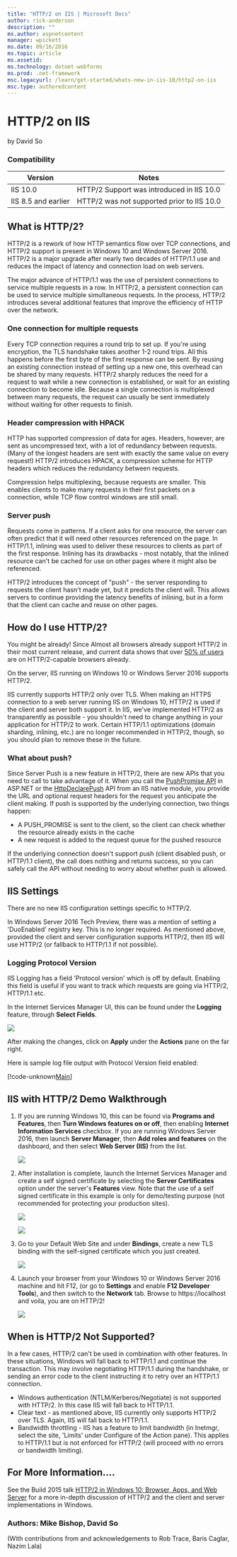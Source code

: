```yaml
---
title: "HTTP/2 on IIS | Microsoft Docs"
author: rick-anderson
description: ""
ms.author: aspnetcontent
manager: wpickett
ms.date: 09/16/2016
ms.topic: article
ms.assetid: 
ms.technology: dotnet-webforms
ms.prod: .net-framework
msc.legacyurl: /learn/get-started/whats-new-in-iis-10/http2-on-iis
msc.type: authoredcontent
---
```

HTTP/2 on IIS
====================
by David So

### Compatibility


| Version | Notes |
| --- | --- |
| IIS 10.0 | HTTP/2 Support was introduced in IIS 10.0 |
| IIS 8.5 and earlier | HTTP/2 was not supported prior to IIS 10.0 |


## What is HTTP/2?

HTTP/2 is a rework of how HTTP semantics flow over TCP connections, and HTTP/2 support is present in Windows 10 and Windows Server 2016. HTTP/2 is a major upgrade after nearly two decades of HTTP/1.1 use and reduces the impact of latency and connection load on web servers.

The major advance of HTTP/1.1 was the use of persistent connections to service multiple requests in a row. In HTTP/2, a persistent connection can be used to service multiple simultaneous requests. In the process, HTTP/2 introduces several additional features that improve the efficiency of HTTP over the network.

### One connection for multiple requests

Every TCP connection requires a round trip to set up. If you're using encryption, the TLS handshake takes another 1-2 round trips. All this happens before the first byte of the first response can be sent. By reusing an existing connection instead of setting up a new one, this overhead can be shared by many requests. HTTP/2 sharply reduces the need for a request to wait while a new connection is established, or wait for an existing connection to become idle. Because a single connection is multiplexed between many requests, the request can usually be sent immediately without waiting for other requests to finish.

### Header compression with HPACK

HTTP has supported compression of data for ages. Headers, however, are sent as uncompressed text, with a lot of redundancy between requests. (Many of the longest headers are sent with exactly the same value on every request!) HTTP/2 introduces HPACK, a compression scheme for HTTP headers which reduces the redundancy between requests.

Compression helps multiplexing, because requests are smaller. This enables clients to make many requests in their first packets on a connection, while TCP flow control windows are still small.

### Server push

Requests come in patterns. If a client asks for one resource, the server can often predict that it will need other resources referenced on the page. In HTTP/1.1, inlining was used to deliver these resources to clients as part of the first response. Inlining has its drawbacks - most notably, that the inlined resource can't be cached for use on other pages where it might also be referenced.

HTTP/2 introduces the concept of &quot;push&quot; - the server responding to requests the client hasn't made yet, but it predicts the client will. This allows servers to continue providing the latency benefits of inlining, but in a form that the client can cache and reuse on other pages.

## How do I use HTTP/2?

You might be already! Since Almost all browsers already support HTTP/2 in their most current release, and current data shows that over [50% of users](http://caniuse.com/#feat=http2) are on HTTP/2-capable browsers already.

On the server, IIS running on Windows 10 or Windows Server 2016 supports HTTP/2.

IIS currently supports HTTP/2 only over TLS. When making an HTTPS connection to a web server running IIS on Windows 10, HTTP/2 is used if the client and server both support it. In IIS, we've implemented HTTP/2 as transparently as possible - you shouldn't need to change anything in your application for HTTP/2 to work. Certain HTTP/1.1 optimizations (domain sharding, inlining, etc.) are no longer recommended in HTTP/2, though, so you should plan to remove these in the future.

### What about push?

Since Server Push is a new feature in HTTP/2, there are new APIs that you need to call to take advantage of it. When you call the [PushPromise API](https://msdn.microsoft.com/en-us/library/system.web.httpresponse.pushpromise(v=vs.110).aspx) in ASP.NET or the [HttpDeclarePush](https://msdn.microsoft.com/en-us/library/windows/desktop/mt219053(v=vs.85).aspx) API from an IIS native module, you provide the URL and optional request headers for the request you anticipate the client making. If push is supported by the underlying connection, two things happen:

- A PUSH\_PROMISE is sent to the client, so the client can check whether the resource already exists in the cache
- A new request is added to the request queue for the pushed resource

If the underlying connection doesn't support push (client disabled push, or HTTP/1.1 client), the call does nothing and returns success, so you can safely call the API without needing to worry about whether push is allowed.

## IIS Settings

There are no new IIS configuration settings specific to HTTP/2.

In Windows Server 2016 Tech Preview, there was a mention of setting a 'DuoEnabled' registry key. This is no longer required. As mentioned above, provided the client and server configuration supports HTTP/2, then IIS will use HTTP/2 (or fallback to HTTP/1.1 if not possible).

### Logging Protocol Version

IIS Logging has a field 'Protocol version' which is off by default. Enabling this field is useful if you want to track which requests are going via HTTP/2, HTTP/1.1 etc.

In the Internet Services Manager UI, this can be found under the **Logging** feature, through **Select Fields**.

![](http2-on-iis/_static/image1.png)

After making the changes, click on **Apply** under the **Actions** pane on the far right.

Here is sample log file output with Protocol Version field enabled:

[!code-unknown[Main](http2-on-iis/samples/sample-134413-1.unknown?highlight=5-6)]

## IIS with HTTP/2 Demo Walkthrough

1. If you are running Windows 10, this can be found via **Programs and Features**, then **Turn Windows features on or off**, then enabling **Internet Information Services** checkbox. If you are running Windows Server 2016, then launch **Server Manager**, then **Add roles and features** on the dashboard, and then select **Web Server (IIS)** from the list. 

    ![](http2-on-iis/_static/image2.png)
2. After installation is complete, launch the Internet Services Manager and create a self signed certificate by selecting the **Server Certificates** option under the server's **Features** view. Note that the use of a self signed certificate in this example is only for demo/testing purpose (not recommended for protecting your production sites). 

    ![](http2-on-iis/_static/image3.png)

    ![](http2-on-iis/_static/image4.png)
3. Go to your Default Web Site and under **Bindings**, create a new TLS binding with the self-signed certificate which you just created. 

    ![](http2-on-iis/_static/image5.png)
4. Launch your browser from your Windows 10 or Windows Server 2016 machine and hit F12, (or go to **Settings** and enable **F12 Developer Tools**), and then switch to the **Network** tab. Browse to https://localhost and voila, you are on HTTP/2! 

    ![](http2-on-iis/_static/image6.png)

## When is HTTP/2 Not Supported?

In a few cases, HTTP/2 can't be used in combination with other features. In these situations, Windows will fall back to HTTP/1.1 and continue the transaction. This may involve negotiating HTTP/1.1 during the handshake, or sending an error code to the client instructing it to retry over an HTTP/1.1 connection.

- Windows authentication (NTLM/Kerberos/Negotiate) is not supported with HTTP/2. In this case IIS will fall back to HTTP/1.1.
- Clear text - as mentioned above, IIS currently only supports HTTP/2 over TLS. Again, IIS will fall back to HTTP/1.1.
- Bandwidth throttling - IIS has a feature to limit bandwidth (in Inetmgr, select the site, 'Limits' under Configure of the Action pane). This applies to HTTP/1.1 but is not enforced for HTTP/2 (will proceed with no errors or bandwidth limiting).

## For More Information....

See the Build 2015 talk [HTTP/2 in Windows 10: Browser, Apps, and Web Server](https://channel9.msdn.com/Events/Build/2015/3-88) for a more in-depth discussion of HTTP/2 and the client and server implementations in Windows.

### Authors: Mike Bishop, David So

(With contributions from and acknowledgements to Rob Trace, Baris Caglar, Nazim Lala)